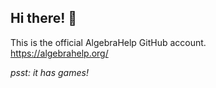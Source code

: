 ## Hi there! 👋
This is the official AlgebraHelp GitHub account.  
https://algebrahelp.org/

*psst: it has games!*
